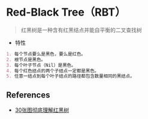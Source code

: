 # Red-Black Tree（RBT）
> 红黑树是一种含有红黑结点并能自平衡的二叉查找树

* 特性
```md
1. 每个节点要么是黑色，要么是红色。
2. 根节点是黑色。
3. 每个叶子节点（Nil）是黑色。
4. 每个红色结点的两个子结点一定都是黑色。
5. 任意一结点到每个叶子结点的路径都包含数量相同的黑结点。
```




## References
* [30张图彻底理解红黑树](http://developer.51cto.com/art/201901/590926.htm)